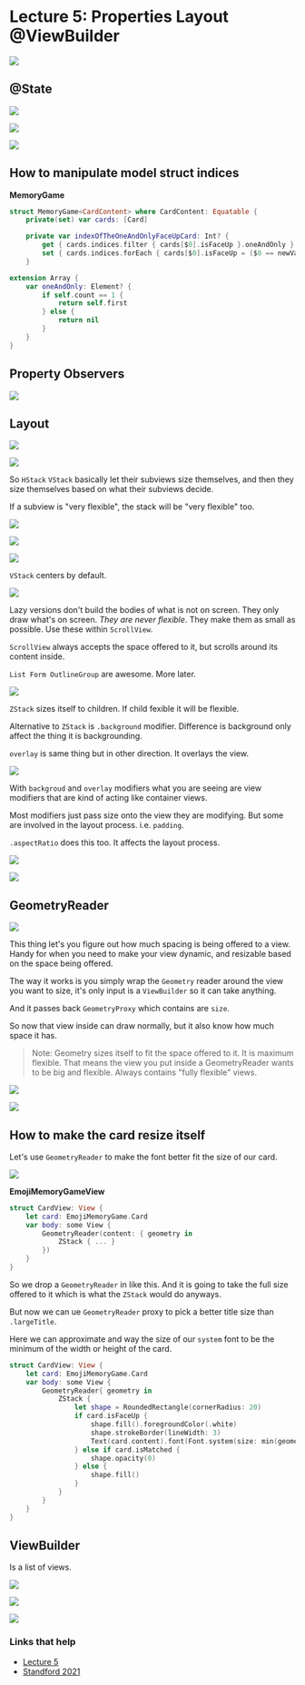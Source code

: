# Lecture 5: Properties Layout @ViewBuilder

![](images/1.png)

## @State

![](images/2.png)

![](images/3.png)

![](images/4.png)

## How to manipulate model struct indices

**MemoryGame**

```swift
struct MemoryGame<CardContent> where CardContent: Equatable {
    private(set) var cards: [Card]

    private var indexOfTheOneAndOnlyFaceUpCard: Int? {
        get { cards.indices.filter { cards[$0].isFaceUp }.oneAndOnly }
        set { cards.indices.forEach { cards[$0].isFaceUp = ($0 == newValue) }}
    }

extension Array {
    var oneAndOnly: Element? {
        if self.count == 1 {
            return self.first
        } else {
            return nil
        }
    }
}
```

## Property Observers

![](images/5.png)

## Layout

![](images/6.png)

![](images/7.png)

So `HStack` `VStack` basically let their subviews size themselves, and then they size themselves based on what their subviews decide.

If a subview is "very flexible", the stack will be "very flexible" too.

![](images/8.png)

![](images/9.png)

![](images/10.png)

`VStack` centers by default.

![](images/11.png)

Lazy versions don't build the bodies of what is not on screen. They only draw what's on screen. *They are never flexible*. They make them as small as possible. Use these within `ScrollView`.

`ScrollView` always accepts the space offered to it, but scrolls around its content inside.

`List Form OutlineGroup` are awesome. More later.

![](images/12.png)

`ZStack` sizes itself to children. If child fexible it will be flexible.

Alternative to `ZStack` is `.background` modifier. Difference is background only affect the thing it is backgrounding.

`overlay` is same thing but in other direction. It overlays the view.


![](images/13.png)

With `backgroud` and `overlay` modifiers what you are seeing are view modifiers that are kind of acting like container views.

Most modifiers just pass size onto the view they are modifying. But some are involved in the layout process. i.e. `padding`.

`.aspectRatio` does this too. It affects the layout process.


![](images/14.png)

![](images/15.png)

## GeometryReader

![](images/16.png)

This thing let's you figure out how much spacing is being offered to a view. Handy for when you need to make your view dynamic, and resizable based on the space being offered.

The way it works is you simply wrap the `Geometry` reader around the view you want to size, it's only input is a `ViewBuilder` so it can take anything.

And it passes back `GeometryProxy` which contains are `size`.

So now that view inside can draw normally, but it also know how much space it has.

> Note: Geometry sizes itself to fit the space offered to it. It is maximum flexible. That means the view you put inside a GeometryReader wants to be big and flexible. Always contains "fully flexible" views.


![](images/17.png)

![](images/18.png)

## How to make the card resize itself

Let's use `GeometryReader` to make the font better fit the size of our card.

![](images/19.png)


**EmojiMemoryGameView**

```swift
struct CardView: View {
    let card: EmojiMemoryGame.Card
    var body: some View {
        GeometryReader(content: { geometry in
            ZStack { ... }
        })
    }
}
```

So we drop a `GeometryReader` in like this. And it is going to take the full size offered to it which is what the `ZStack` would do anyways.

But now we can ue `GeometryReader` proxy to pick a better title size than `.largeTitle`.

Here we can approximate and way the size of our `system` font to be the minimum of the width or height of the card.

```swift
struct CardView: View {
    let card: EmojiMemoryGame.Card
    var body: some View {
        GeometryReader{ geometry in
            ZStack {
                let shape = RoundedRectangle(cornerRadius: 20)
                if card.isFaceUp {
                    shape.fill().foregroundColor(.white)
                    shape.strokeBorder(lineWidth: 3)
                    Text(card.content).font(Font.system(size: min(geometry.size.width, geometry.size.height)*0.8))
                } else if card.isMatched {
                    shape.opacity(0)
                } else {
                    shape.fill()
                }
            }
        }
    }
}
```

## ViewBuilder

Is a list of views.


![](images/20.png)

![](images/21.png)

![](images/22.png)

### Links that help

- [Lecture 5](https://www.youtube.com/watch?v=ayQl_F_uMS4&ab_channel=Stanford)
- [Standford 2021](https://cs193p.sites.stanford.edu/)



